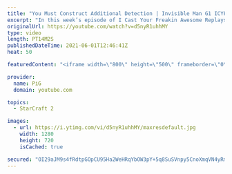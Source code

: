 ```yaml
---
title: "You Must Construct Additional Detection | Invisible Man G1 ICYFAR"
excerpt: "In this week’s episode of I Cast Your Freakin Awesome Replays (ICYFAR) players sent in their replays where they were they may use invisible units to spook their opponents!  NEW ICYFAR CHALLANGE: You will never get this! - Deny your opponents expansions and contain them at all costs. Send submissions"
originalUrl: https://youtube.com/watch?v=d5nyR1uhhMY
type: video
length: PT14M2S
publishedDateTime: 2021-06-01T12:46:41Z
heat: 50

featuredContent: "<iframe width=\"800\" height=\"500\" frameborder=\"0\" src=\"https://www.youtube.com/embed/d5nyR1uhhMY\" allow=\"accelerometer; autoplay; encrypted-media; gyroscope; picture-in-picture\" allowfullscreen></iframe>"

provider:
  name: PiG
  domain: youtube.com

topics:
  - StarCraft 2

images:
  - url: https://i.ytimg.com/vi/d5nyR1uhhMY/maxresdefault.jpg
    width: 1280
    height: 720
    isCached: true

secured: "OI29aJM9s4fRdtpGOpCU95Ha2WeHRqYbOW3pY+5q8SuSVnpy5CnoXmqVN4yRm7KsYP/vrGcm3YA9Dopjvco72Z80sgC7mhVpvc/6dekbNL+pnh/WPWtZ1ErzUAivSA4v5BbQXte0bwKsD/SG2s+lBMExeN6XFKZi7iFeHAdOfzGzHPPZ+ffEQy5weOeThJ5S7VjkZfL6rMKSnC302SHToTUDHDEvKOv2lDLW2HK6JpITDVEaxIuACMmXLh+RZvRqIzgYcrG/CAm4aThTzO+Co5gP9f8gmpoYomz4NR2t33hoBJwcnPvCWUcIFtvjk817YCzMHTDjELosB8SC7d1+SQ21y8fjDrPpArjRawOtYxEVYQYWREHmoSQ/w8P52uSKMwE4wt0fEzVtB8LfldK8aRZMRTuj5z2aRRrftWBbhuQ=;MCDkwgHycyBkTW5BV690lw=="
---
```


